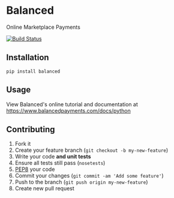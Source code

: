 # Balanced

Online Marketplace Payments

[![Build Status](https://secure.travis-ci.org/balanced/balanced-python.png?branch=master)](http://travis-ci.org/balanced/balanced-python)

## Installation

    pip install balanced

## Usage

View Balanced's online tutorial and documentation at https://www.balancedpayments.com/docs/python

## Contributing

1. Fork it
2. Create your feature branch (`git checkout -b my-new-feature`)
3. Write your code **and unit tests**
4. Ensure all tests still pass (`nosetests`)
5. [PEP8](http://pypi.python.org/pypi/pep8) your code
6. Commit your changes (`git commit -am 'Add some feature'`)
7. Push to the branch (`git push origin my-new-feature`)
8. Create new pull request
